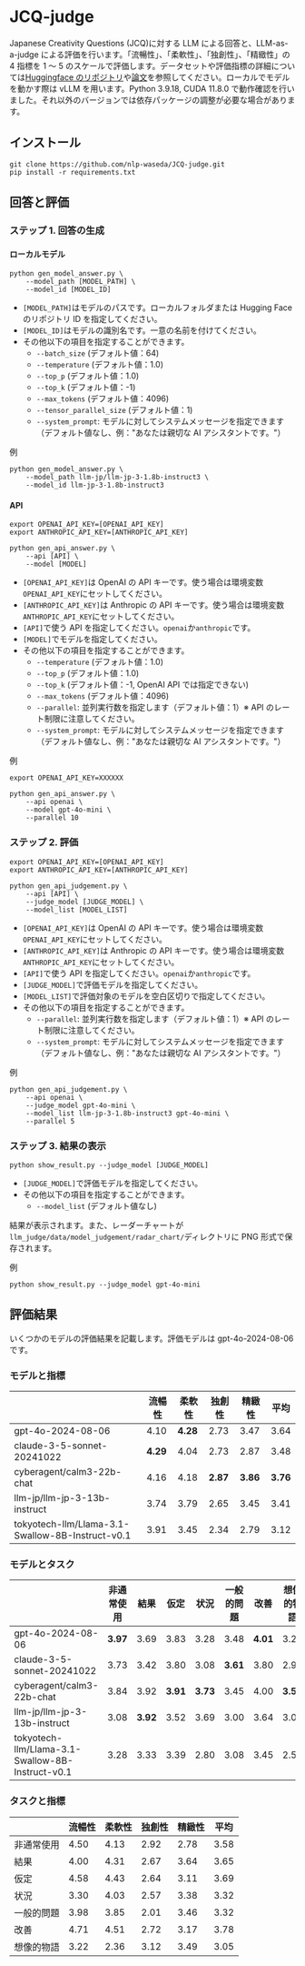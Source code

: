 # JCQ-judge

Japanese Creativity Questions (JCQ)に対する LLM による回答と、LLM-as-a-judge による評価を行います。「流暢性」、「柔軟性」、「独創性」、「精緻性」の 4 指標を 1 ～ 5 のスケールで評価します。データセットや評価指標の詳細については[Huggingface のリポジトリ](https://huggingface.co/datasets/nlp-waseda/JCQ)や[論文](https://www.anlp.jp/proceedings/annual_meeting/2025/pdf_dir/C1-2.pdf)を参照してください。ローカルでモデルを動かす際は vLLM を用います。Python 3.9.18, CUDA 11.8.0 で動作確認を行いました。それ以外のバージョンでは依存パッケージの調整が必要な場合があります。

## インストール

```
git clone https://github.com/nlp-waseda/JCQ-judge.git
pip install -r requirements.txt
```

## 回答と評価

### ステップ 1. 回答の生成

#### ローカルモデル

```
python gen_model_answer.py \
    --model_path [MODEL_PATH] \
    --model_id [MODEL_ID]
```

- `[MODEL_PATH]`はモデルのパスです。ローカルフォルダまたは Hugging Face のリポジトリ ID を指定してください。
- `[MODEL_ID]`はモデルの識別名です。一意の名前を付けてください。
- その他以下の項目を指定することができます。
  - `--batch_size` (デフォルト値：64)
  - `--temperature` (デフォルト値：1.0)
  - `--top_p` (デフォルト値：1.0)
  - `--top_k` (デフォルト値：-1)
  - `--max_tokens` (デフォルト値：4096)
  - `--tensor_parallel_size` (デフォルト値：1)
  - `--system_prompt`: モデルに対してシステムメッセージを指定できます（デフォルト値なし、例："あなたは親切な AI アシスタントです。"）

例

```
python gen_model_answer.py \
    --model_path llm-jp/llm-jp-3-1.8b-instruct3 \
    --model_id llm-jp-3-1.8b-instruct3
```

#### API

```
export OPENAI_API_KEY=[OPENAI_API_KEY]
export ANTHROPIC_API_KEY=[ANTHROPIC_API_KEY]

python gen_api_answer.py \
    --api [API] \
    --model [MODEL]
```

- `[OPENAI_API_KEY]`は OpenAI の API キーです。使う場合は環境変数`OPENAI_API_KEY`にセットしてください。
- `[ANTHROPIC_API_KEY]`は Anthropic の API キーです。使う場合は環境変数`ANTHROPIC_API_KEY`にセットしてください。
- `[API]`で使う API を指定してください。`openai`か`anthropic`です。
- `[MODEL]`でモデルを指定してください。
- その他以下の項目を指定することができます。
  - `--temperature` (デフォルト値：1.0)
  - `--top_p` (デフォルト値：1.0)
  - `--top_k` (デフォルト値：-1, OpenAI API では指定できない)
  - `--max_tokens` (デフォルト値：4096)
  - `--parallel`: 並列実行数を指定します（デフォルト値：1）※ API のレート制限に注意してください。
  - `--system_prompt`: モデルに対してシステムメッセージを指定できます（デフォルト値なし、例："あなたは親切な AI アシスタントです。"）

例

```
export OPENAI_API_KEY=XXXXXX

python gen_api_answer.py \
    --api openai \
    --model gpt-4o-mini \
    --parallel 10
```

### ステップ 2. 評価

```
export OPENAI_API_KEY=[OPENAI_API_KEY]
export ANTHROPIC_API_KEY=[ANTHROPIC_API_KEY]

python gen_api_judgement.py \
    --api [API] \
    --judge_model [JUDGE_MODEL] \
    --model_list [MODEL_LIST]
```

- `[OPENAI_API_KEY]`は OpenAI の API キーです。使う場合は環境変数`OPENAI_API_KEY`にセットしてください。
- `[ANTHROPIC_API_KEY]`は Anthropic の API キーです。使う場合は環境変数`ANTHROPIC_API_KEY`にセットしてください。
- `[API]`で使う API を指定してください。`openai`か`anthropic`です。
- `[JUDGE_MODEL]`で評価モデルを指定してください。
- `[MODEL_LIST]`で評価対象のモデルを空白区切りで指定してください。
- その他以下の項目を指定することができます。
  - `--parallel`: 並列実行数を指定します（デフォルト値：1）※ API のレート制限に注意してください。
  - `--system_prompt`: モデルに対してシステムメッセージを指定できます（デフォルト値なし、例："あなたは親切な AI アシスタントです。"）

例

```
python gen_api_judgement.py \
    --api openai \
    --judge_model gpt-4o-mini \
    --model_list llm-jp-3-1.8b-instruct3 gpt-4o-mini \
    --parallel 5
```

### ステップ 3. 結果の表示

```
python show_result.py --judge_model [JUDGE_MODEL]
```

- `[JUDGE_MODEL]`で評価モデルを指定してください。
- その他以下の項目を指定することができます。
  - `--model_list` (デフォルト値なし)

結果が表示されます。また、レーダーチャートが`llm_judge/data/model_judgement/radar_chart/`ディレクトリに PNG 形式で保存されます。

例

```
python show_result.py --judge_model gpt-4o-mini
```

## 評価結果

いくつかのモデルの評価結果を記載します。評価モデルは gpt-4o-2024-08-06 です。

### モデルと指標

|                                                  | 流暢性   | 柔軟性   | 独創性   | 精緻性   | 平均     |
| ------------------------------------------------ | -------- | -------- | -------- | -------- | -------- |
| gpt-4o-2024-08-06                                | 4.10     | **4.28** | 2.73     | 3.47     | 3.64     |
| claude-3-5-sonnet-20241022                       | **4.29** | 4.04     | 2.73     | 2.87     | 3.48     |
| cyberagent/calm3-22b-chat                        | 4.16     | 4.18     | **2.87** | **3.86** | **3.76** |
| llm-jp/llm-jp-3-13b-instruct                     | 3.74     | 3.79     | 2.65     | 3.45     | 3.41     |
| tokyotech-llm/Llama-3.1-Swallow-8B-Instruct-v0.1 | 3.91     | 3.45     | 2.34     | 2.79     | 3.12     |

### モデルとタスク

|                                                  | 非通常使用 | 結果     | 仮定     | 状況     | 一般的問題 | 改善     | 想像的物語 |
| ------------------------------------------------ | ---------- | -------- | -------- | -------- | ---------- | -------- | ---------- |
| gpt-4o-2024-08-06                                | **3.97**   | 3.69     | 3.83     | 3.28     | 3.48       | **4.01** | 3.25       |
| claude-3-5-sonnet-20241022                       | 3.73       | 3.42     | 3.80     | 3.08     | **3.61**   | 3.80     | 2.93       |
| cyberagent/calm3-22b-chat                        | 3.84       | 3.92     | **3.91** | **3.73** | 3.45       | 4.00     | **3.50**   |
| llm-jp/llm-jp-3-13b-instruct                     | 3.08       | **3.92** | 3.52     | 3.69     | 3.00       | 3.64     | 3.01       |
| tokyotech-llm/Llama-3.1-Swallow-8B-Instruct-v0.1 | 3.28       | 3.33     | 3.39     | 2.80     | 3.08       | 3.45     | 2.54       |

### タスクと指標

|            | 流暢性 | 柔軟性 | 独創性 | 精緻性 | 平均 |
| ---------- | ------ | ------ | ------ | ------ | ---- |
| 非通常使用 | 4.50   | 4.13   | 2.92   | 2.78   | 3.58 |
| 結果       | 4.00   | 4.31   | 2.67   | 3.64   | 3.65 |
| 仮定       | 4.58   | 4.43   | 2.64   | 3.11   | 3.69 |
| 状況       | 3.30   | 4.03   | 2.57   | 3.38   | 3.32 |
| 一般的問題 | 3.98   | 3.85   | 2.01   | 3.46   | 3.32 |
| 改善       | 4.71   | 4.51   | 2.72   | 3.17   | 3.78 |
| 想像的物語 | 3.22   | 2.36   | 3.12   | 3.49   | 3.05 |
